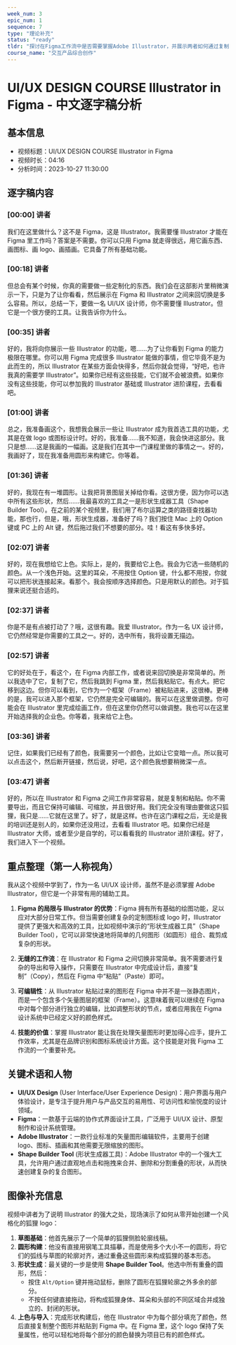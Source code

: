 ```yaml
---
week_num: 3
epic_num: 1
sequence: 7
type: "理论补充"
status: "ready"
tldr: "探讨在Figma工作流中是否需要掌握Adobe Illustrator，并展示两者如何通过复制粘贴无缝协作。"
course_name: "交互产品综合创作"
---
```


# UI/UX DESIGN COURSE Illustrator in Figma - 中文逐字稿分析

## 基本信息
- 视频标题：UI/UX DESIGN COURSE Illustrator in Figma
- 视频时长：04:16
- 分析时间：2023-10-27 11:30:00

## 逐字稿内容

### [00:00] 讲者
我们在这里做什么？这不是 Figma，这是 Illustrator。我需要懂 Illustrator 才能在 Figma 里工作吗？答案是不需要。你可以只用 Figma 就走得很远，用它画东西、画图标、画 logo、画插画。它具备了所有基础功能。

### [00:18] 讲者
但总会有某个时候，你真的需要做一些定制化的东西。我们会在这部影片里稍微演示一下，只是为了让你看看，然后展示在 Figma 和 Illustrator 之间来回切换是多么容易。所以，总结一下，要做一名 UI/UX 设计师，你不需要懂 Illustrator。但它是一个很方便的工具。让我告诉你为什么。

### [00:35] 讲者
好的，我将向你展示一些 Illustrator 的功能，嗯……为了让你看到 Figma 的能力极限在哪里。你可以用 Figma 完成很多 Illustrator 能做的事情，但它毕竟不是为此而生的，所以 Illustrator 在某些方面会快得多，然后你就会觉得，“好吧，也许我真的需要学 Illustrator”。如果你已经有这些技能，它们就不会被浪费。如果你没有这些技能，你可以参加我的 Illustrator 基础或 Illustrator 进阶课程，去看看吧。

### [01:00] 讲者
总之，我准备画这个，我想我会展示一些让 Illustrator 成为我首选工具的功能，尤其是在做 logo 或图标设计时。好的，我准备……我不知道，我会快进这部分。我只是想……这是我画的一幅画。这是我们在其中一门课程里做的事情之一。好的，我画好了，现在我准备用圆形来构建它。你等着。

### [01:36] 讲者
好的，我现在有一堆圆形。让我把背景图层关掉给你看。这很方便，因为你可以选中所有这些形状，然后……我最喜欢的工具之一是形状生成器工具（Shape Builder Tool）。在之前的某个视频里，我们用了布尔运算之类的路径查找器功能，那也行，但是，哦，形状生成器，准备好了吗？我们按住 Mac 上的 Option 键或 PC 上的 Alt 键，然后拖过我们不想要的部分。哇！看这有多快多好。

### [02:07] 讲者
好的，现在我想给它上色。实际上，是的，我要给它上色。我会为它选一些随机的颜色。从一个浅色开始。这里的耳朵，不用按住 Option 键，什么都不用按，你就可以把形状连接起来。看那个。我会按顺序选择颜色。只是用默认的颜色。对于狐狸来说还挺合适的。

### [02:37] 讲者
你是不是有点被打动了？哦，这很有趣。我爱 Illustrator。作为一名 UX 设计师，它仍然经常是你需要的工具之一。好的，选中所有，我将设置无描边。

### [02:57] 讲者
它的好处在于，看这个，在 Figma 内部工作，或者说来回切换是非常简单的。所以我选中了它，复制了它，然后我跳到 Figma 里，然后我粘贴它。有点大。把它移到这边。但你可以看到，它作为一个框架（Frame）被粘贴进来，这很棒。更棒的是，我可以进入那个框架，它仍然是完全可编辑的。我可以在这里做调整。你可能会在 Illustrator 里完成绘画工作，但在这里你仍然可以做调整。我也可以在这里开始选择我的企业色。你等着，我来给它上色。

### [03:36] 讲者
记住，如果我们已经有了颜色，我需要另一个颜色，比如让它变暗一点。所以我可以点击这个，然后断开链接，然后说，好吧，这个颜色我想要稍微深一点。

### [03:47] 讲者
好的，所以在 Illustrator 和 Figma 之间工作非常容易，就是复制和粘贴。你不需要导出，而且它保持可编辑、可缩放，并且很好用。我们完全没有理由要做这只狐狸，我只是……它就在这里了。好了，就是这样。也许在这门课程之后，无论是我的培训还是别人的，如果你还没用过，去看看 Illustrator 吧。如果你已经是 Illustrator 大师，或者至少是自学的，可以看看我的 Illustrator 进阶课程。好了，我们进入下一个视频。

## 重点整理（第一人称视角）
我从这个视频中学到了，作为一名 UI/UX 设计师，虽然不是必须掌握 Adobe Illustrator，但它是一个非常有用的辅助工具。

1.  **Figma 的局限与 Illustrator 的优势**：Figma 拥有所有基础的绘图功能，足以应对大部分日常工作。但当需要创建复杂的定制图标或 logo 时，Illustrator 提供了更强大和高效的工具，比如视频中演示的“形状生成器工具”（Shape Builder Tool），它可以非常快速地将简单的几何图形（如圆形）组合、裁剪成复杂的形状。

2.  **无缝的工作流**：在 Illustrator 和 Figma 之间切换非常简单。我不需要进行复杂的导出和导入操作，只需要在 Illustrator 中完成设计后，直接“复制”（Copy），然后在 Figma 中“粘贴”（Paste）即可。

3.  **可编辑性**：从 Illustrator 粘贴过来的图形在 Figma 中并不是一张静态图片，而是一个包含多个矢量图层的框架（Frame）。这意味着我可以继续在 Figma 中对每个部分进行独立的编辑，比如调整形状的节点，或者应用我在 Figma 设计系统中已经定义好的颜色样式。

4.  **技能的价值**：掌握 Illustrator 能让我在处理矢量图形时更加得心应手，提升工作效率，尤其是在品牌识别和图标系统设计方面。这个技能是对我 Figma 工作流的一个重要补充。

## 关键术语和人物
- **UI/UX Design** (User Interface/User Experience Design)：用户界面与用户体验设计，是专注于提升用户与产品交互的易用性、可访问性和愉悦度的设计领域。
- **Figma**：一款基于云端的协作式界面设计工具，广泛用于 UI/UX 设计、原型制作和设计系统管理。
- **Adobe Illustrator**：一款行业标准的矢量图形编辑软件，主要用于创建 logo、图标、插画和其他需要无限缩放的图形。
- **Shape Builder Tool** (形状生成器工具)：Adobe Illustrator 中的一个强大工具，允许用户通过直观地点击和拖拽来合并、删除和分割重叠的形状，从而快速创建复杂的复合图形。

## 图像补充信息
视频中讲者为了说明 Illustrator 的强大之处，现场演示了如何从零开始创建一个风格化的狐狸 logo：
1.  **草图基础**：他首先展示了一个简单的狐狸侧脸轮廓线稿。
2.  **圆形构建**：他没有直接用钢笔工具描摹，而是使用多个大小不一的圆形，将它们的弧线与草图的轮廓对齐，通过重叠这些圆形来构成狐狸的基本形态。
3.  **形状生成**：最关键的一步是使用 **Shape Builder Tool**。他选中所有重叠的圆形，然后：
    - 按住 `Alt/Option` 键并拖动鼠标，删除了圆形在狐狸轮廓之外多余的部分。
    - 不按任何键直接拖动，将构成狐狸身体、耳朵和头部的不同区域合并成独立的、封闭的形状。
4.  **上色与导入**：完成形状构建后，他在 Illustrator 中为每个部分填充了颜色，然后直接复制整个图形并粘贴到 Figma 中。在 Figma 里，这个 logo 保持了矢量属性，他可以轻松地将每个部分的颜色替换为项目已有的颜色样式。